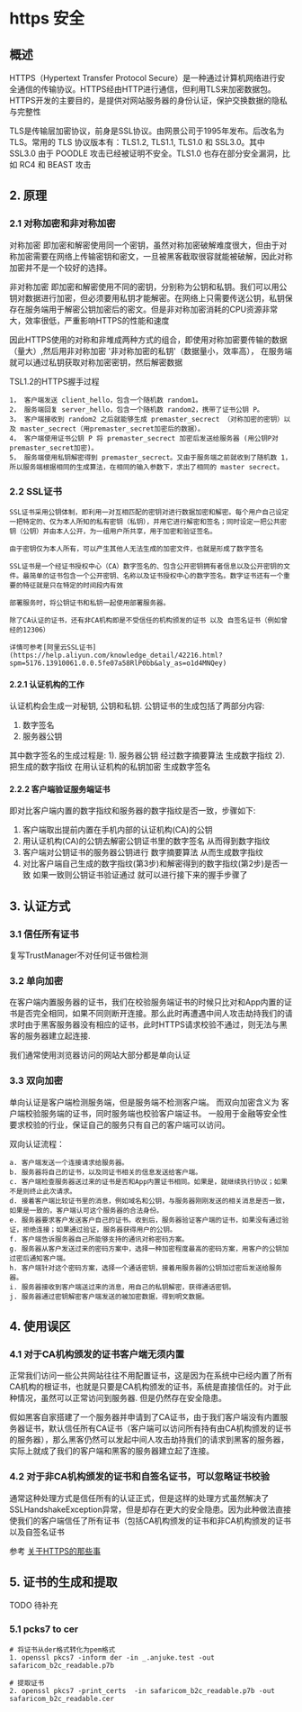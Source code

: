 # https 安全

## 概述

HTTPS（Hypertext Transfer Protocol Secure）是一种通过计算机网络进行安全通信的传输协议。HTTPS经由HTTP进行通信，但利用TLS来加密数据包。HTTPS开发的主要目的，是提供对网站服务器的身份认证，保护交换数据的隐私与完整性

TLS是传输层加密协议，前身是SSL协议。由网景公司于1995年发布。后改名为TLS。常用的 TLS 协议版本有：TLS1.2, TLS1.1, TLS1.0 和 SSL3.0。其中 SSL3.0 由于 POODLE 攻击已经被证明不安全。TLS1.0 也存在部分安全漏洞，比如 RC4 和 BEAST 攻击

## 2. 原理

### 2.1 对称加密和非对称加密

对称加密 即加密和解密使用同一个密钥，虽然对称加密破解难度很大，但由于对称加密需要在网络上传输密钥和密文，一旦被黑客截取很容就能被破解，因此对称加密并不是一个较好的选择。

非对称加密 即加密和解密使用不同的密钥，分别称为公钥和私钥。我们可以用公钥对数据进行加密，但必须要用私钥才能解密。在网络上只需要传送公钥，私钥保存在服务端用于解密公钥加密后的密文。但是非对称加密消耗的CPU资源非常大，效率很低，严重影响HTTPS的性能和速度

因此HTTPS使用的对称和非堆成两种方式的组合，即使用对称加密要传输的数据（量大）,然后用非对称加密 '非对称加密的私钥'（数据量小，效率高）， 在服务端就可以通过私钥获取对称加密密钥，然后解密数据

TSL1.2的HTTPS握手过程

    1， 客户端发送 client_hello，包含一个随机数 random1。
    2， 服务端回复 server_hello，包含一个随机数 random2，携带了证书公钥 P。
    3， 客户端接收到 random2 之后就能够生成 premaster_secrect （对称加密的密钥）以及 master_secrect（用premaster_secret加密后的数据）。
    4， 客户端使用证书公钥 P 将 premaster_secrect 加密后发送给服务器 (用公钥P对premaster_secret加密)。
    5， 服务端使用私钥解密得到 premaster_secrect。又由于服务端之前就收到了随机数 1，所以服务端根据相同的生成算法，在相同的输入参数下，求出了相同的 master secrect。

### 2.2 SSL证书

    SSL证书采用公钥体制，即利用一对互相匹配的密钥对进行数据加密和解密。每个用户自己设定一把特定的、仅为本人所知的私有密钥（私钥），并用它进行解密和签名；同时设定一把公共密钥（公钥）并由本人公开，为一组用户所共享，用于加密和验证签名。

    由于密钥仅为本人所有，可以产生其他人无法生成的加密文件，也就是形成了数字签名

    SSL证书是一个经证书授权中心（CA）数字签名的、包含公开密钥拥有者信息以及公开密钥的文件。最简单的证书包含一个公开密钥、名称以及证书授权中心的数字签名。数字证书还有一个重要的特征就是只在特定的时间段内有效

    部署服务时，将公钥证书和私钥一起使用部署服务器。

    除了CA认证的证书，还有非CA机构即是不受信任的机构颁发的证书 以及 自签名证书（例如曾经的12306）

    详情可参考[阿里云SSL证书](https://help.aliyun.com/knowledge_detail/42216.html?spm=5176.13910061.0.0.5fe07a58RlP0bb&aly_as=o1d4MNQey)

#### 2.2.1    认证机构的工作
认证机构会生成一对秘钥, 公钥和私钥. 公钥证书的生成包括了两部分内容:
  1) 数字签名
  2) 服务器公钥

其中数字签名的生成过程是: 1). 服务器公钥 经过数字摘要算法 生成数字指纹 2). 把生成的数字指纹 在用认证机构的私钥加密 生成数字签名

#### 2.2.2 客户端验证服务端证书

即对比客户端内置的数字指纹和服务器的数字指纹是否一致，步骤如下: 

1. 客户端取出提前内置在手机内部的认证机构(CA)的公钥
2. 用认证机构(CA)的公钥去解密公钥证书里的数字签名 从而得到数字指纹
3. 客户端对公钥证书的服务器公钥进行 数字摘要算法 从而生成数字指纹
4. 对比客户端自己生成的数字指纹(第3步)和解密得到的数字指纹(第2步)是否一致 如果一致则公钥证书验证通过 就可以进行接下来的握手步骤了


## 3. 认证方式

### 3.1 信任所有证书

复写TrustManager不对任何证书做检测

### 3.2 单向加密

在客户端内置服务器的证书，我们在校验服务端证书的时候只比对和App内置的证书是否完全相同，如果不同则断开连接。那么此时再遭遇中间人攻击劫持我们的请求时由于黑客服务器没有相应的证书，此时HTTPS请求校验不通过，则无法与黑客的服务器建立起连接.

我们通常使用浏览器访问的网站大部分都是单向认证


### 3.3 双向加密

单向认证是客户端检测服务端，但是服务端不检测客户端。 而双向加密含义为 客户端校验服务端的证书，同时服务端也校验客户端证书。 一般用于金融等安全性要求校验的行业，保证自己的服务只有自己的客户端可以访问。

双向认证流程：

    a. 客户端发送一个连接请求给服务器。
    b. 服务器将自己的证书，以及同证书相关的信息发送给客户端。
    c. 客户端检查服务器送过来的证书是否和App内置证书相同。如果是，就继续执行协议；如果不是则终止此次请求。
    d. 接着客户端比较证书里的消息，例如域名和公钥，与服务器刚刚发送的相关消息是否一致，如果是一致的，客户端认可这个服务器的合法身份。
    e. 服务器要求客户发送客户自己的证书。收到后，服务器验证客户端的证书，如果没有通过验证，拒绝连接；如果通过验证，服务器获得用户的公钥。
    f. 客户端告诉服务器自己所能够支持的通讯对称密码方案。
    g. 服务器从客户发送过来的密码方案中，选择一种加密程度最高的密码方案，用客户的公钥加过密后通知客户端。
    h. 客户端针对这个密码方案，选择一个通话密钥，接着用服务器的公钥加过密后发送给服务器。
    i. 服务器接收到客户端送过来的消息，用自己的私钥解密，获得通话密钥。
    j. 服务器通过密钥解密客户端发送的被加密数据，得到明文数据。

## 4. 使用误区

### 4.1 对于CA机构颁发的证书客户端无须内置

正常我们访问一些公共网站往往不用配置证书，这是因为在系统中已经内置了所有CA机构的根证书，也就是只要是CA机构颁发的证书，系统是直接信任的。对于此种情况，虽然可以正常访问到服务器. 但是仍然存在安全隐患。

假如黑客自家搭建了一个服务器并申请到了CA证书，由于我们客户端没有内置服务器证书，默认信任所有CA证书（客户端可以访问所有持有由CA机构颁发的证书的服务器），那么黑客仍然可以发起中间人攻击劫持我们的请求到黑客的服务器，实际上就成了我们的客户端和黑客的服务器建立起了连接。

### 4.2 对于非CA机构颁发的证书和自签名证书，可以忽略证书校验

通常这种处理方式是信任所有的认证正式，但是这样的处理方式虽然解决了SSLHandshakeException异常，但是却存在更大的安全隐患。因为此种做法直接使我们的客户端信任了所有证书（包括CA机构颁发的证书和非CA机构颁发的证书以及自签名证书

参考 [关于HTTPS的那些事](https://blog.csdn.net/qq_20521573/article/details/79233793)

## 5. 证书的生成和提取

TODO 待补充

### 5.1 pcks7 to cer

    # 将证书从der格式转化为pem格式
    1. openssl pkcs7 -inform der -in _.anjuke.test -out safaricom_b2c_readable.p7b

    # 提取证书
    2. openssl pkcs7 -print_certs  -in safaricom_b2c_readable.p7b -out safaricom_b2c_readable.cer
